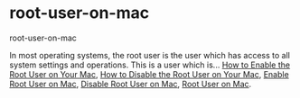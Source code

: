 # root-user-on-mac
root-user-on-mac

In most operating systems, the root user is the user which has access to all system settings and operations. This is a user which is...
[How to Enable the Root User on Your Mac](https://geekeasier.com/enable-or-disable-the-root-user-on-your-mac/8035/),
[How to Disable the Root User on Your Mac](https://geekeasier.com/enable-or-disable-the-root-user-on-your-mac/8035/),
[Enable Root User on Mac](https://geekeasier.com/enable-or-disable-the-root-user-on-your-mac/8035/),
[Disable Root User on Mac](https://geekeasier.com/enable-or-disable-the-root-user-on-your-mac/8035/),
[Root User on Mac](https://geekeasier.com/enable-or-disable-the-root-user-on-your-mac/8035/).
